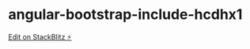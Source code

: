 # angular-bootstrap-include-hcdhx1

[Edit on StackBlitz ⚡️](https://stackblitz.com/edit/angular-bootstrap-include-hcdhx1)